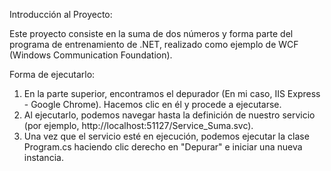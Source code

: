 Introducción al Proyecto:

Este proyecto consiste en la suma de dos números y forma parte del programa de entrenamiento de .NET, realizado como ejemplo de WCF (Windows Communication Foundation).

Forma de ejecutarlo:

1. En la parte superior, encontramos el depurador (En mi caso, IIS Express - Google Chrome). Hacemos clic en él y procede a ejecutarse.
2. Al ejecutarlo, podemos navegar hasta la definición de nuestro servicio (por ejemplo, http://localhost:51127/Service_Suma.svc).
3. Una vez que el servicio esté en ejecución, podemos ejecutar la clase Program.cs haciendo clic derecho en "Depurar" e iniciar una nueva instancia.
